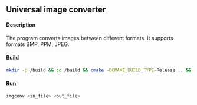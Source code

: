## Universal image converter

#### Description
The program converts images between different formats. It supports formats BMP, PPM, JPEG.

#### Build
```Bash
mkdir -p /build && cd /build && cmake -DCMAKE_BUILD_TYPE=Release .. && cmake --build .
```

#### Run
```Bash
imgconv <in_file> <out_file>
```

